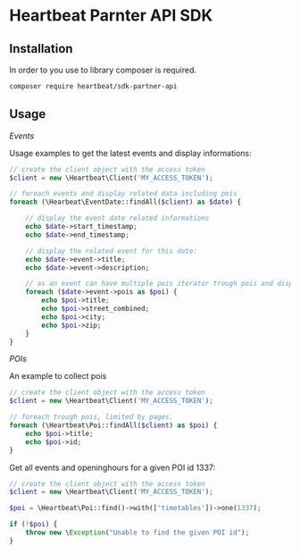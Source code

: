 # Heartbeat Parnter API SDK

## Installation

In order to you use to library composer is required.

```sh
composer require heartbeat/sdk-partner-api
```

## Usage

*Events*

Usage examples to get the latest events and display informations:

```php
// create the client object with the access token
$client = new \Heartbeat\Client('MY_ACCESS_TOKEN');

// foreach events and display related data including pois
foreach (\Hearbeat\EventDate::findAll($client) as $date) {

    // display the event date related informations
    echo $date->start_timestamp;
    echo $date->end_timestamp;

    // display the related event for this date:
    echo $date->event->title;
    echo $date->event->description;

    // as an event can have multiple pois iterator trough pois and display infos
    foreach ($date->event->pois as $poi) {
        echo $poi->title;
        echo $poi->street_combined;
        echo $poi->city;
        echo $poi->zip;
    }
}
```

*POIs*

An example to collect pois

```php
// create the client object with the access token
$client = new \Heartbeat\Client('MY_ACCESS_TOKEN');

// foreach trough pois, limited by pages.
foreach (\Heartbeat\Poi::findAll($client) as $poi) {
    echo $poi->title;
    echo $poi->id;
}
```

Get all events and openinghours for a given POI id 1337:

```php
// create the client object with the access token
$client = new \Heartbeat\Client('MY_ACCESS_TOKEN');

$poi = \Heartbeat\Poi::find()->with(['timetables'])->one(1337);

if (!$poi) {
    throw new \Exception("Unable to find the given POI id");
}